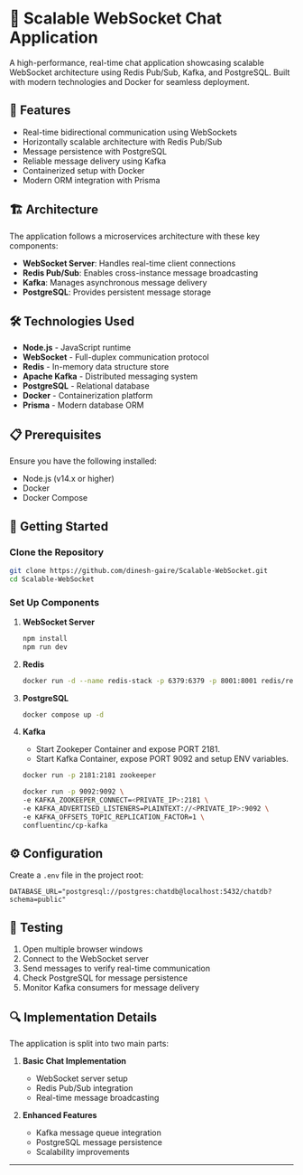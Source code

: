 # 🚀 Scalable WebSocket Chat Application

A high-performance, real-time chat application showcasing scalable WebSocket architecture using Redis Pub/Sub, Kafka, and PostgreSQL. Built with modern technologies and Docker for seamless deployment.

## 🌟 Features

- Real-time bidirectional communication using WebSockets
- Horizontally scalable architecture with Redis Pub/Sub
- Message persistence with PostgreSQL
- Reliable message delivery using Kafka
- Containerized setup with Docker
- Modern ORM integration with Prisma

## 🏗 Architecture

The application follows a microservices architecture with these key components:

- **WebSocket Server**: Handles real-time client connections
- **Redis Pub/Sub**: Enables cross-instance message broadcasting
- **Kafka**: Manages asynchronous message delivery
- **PostgreSQL**: Provides persistent message storage

## 🛠 Technologies Used

- **Node.js** - JavaScript runtime
- **WebSocket** - Full-duplex communication protocol
- **Redis** - In-memory data structure store
- **Apache Kafka** - Distributed messaging system
- **PostgreSQL** - Relational database
- **Docker** - Containerization platform
- **Prisma** - Modern database ORM

## 📋 Prerequisites

Ensure you have the following installed:

- Node.js (v14.x or higher)
- Docker
- Docker Compose

## 🚀 Getting Started

### Clone the Repository

```bash
git clone https://github.com/dinesh-gaire/Scalable-WebSocket.git
cd Scalable-WebSocket
```

### Set Up Components

1. **WebSocket Server**
   ```bash
   npm install
   npm run dev
   ```

2. **Redis**
   ```bash
   docker run -d --name redis-stack -p 6379:6379 -p 8001:8001 redis/redis-stack:latest
   ```

3. **PostgreSQL**
   ```bash
   docker compose up -d
   ```

4. **Kafka**
   - Start Zookeper Container and expose PORT 2181.
   - Start Kafka Container, expose PORT 9092 and setup ENV variables.
   ```bash
   docker run -p 2181:2181 zookeeper
   
   docker run -p 9092:9092 \
   -e KAFKA_ZOOKEEPER_CONNECT=<PRIVATE_IP>:2181 \
   -e KAFKA_ADVERTISED_LISTENERS=PLAINTEXT://<PRIVATE_IP>:9092 \
   -e KAFKA_OFFSETS_TOPIC_REPLICATION_FACTOR=1 \
   confluentinc/cp-kafka
   ```

## ⚙️ Configuration

Create a `.env` file in the project root:

```env
DATABASE_URL="postgresql://postgres:chatdb@localhost:5432/chatdb?schema=public"
```

## 🧪 Testing

1. Open multiple browser windows
2. Connect to the WebSocket server
3. Send messages to verify real-time communication
4. Check PostgreSQL for message persistence
5. Monitor Kafka consumers for message delivery

## 🔍 Implementation Details

The application is split into two main parts:

1. **Basic Chat Implementation**
   - WebSocket server setup
   - Redis Pub/Sub integration
   - Real-time message broadcasting

2. **Enhanced Features**
   - Kafka message queue integration
   - PostgreSQL message persistence
   - Scalability improvements
  
---
